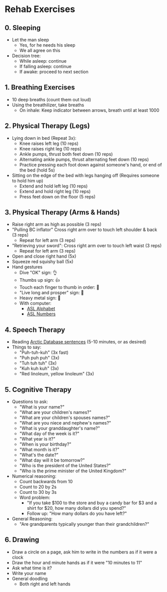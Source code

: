 # Rehab Exercises

## 0. Sleeping
  * Let the man sleep
    * Yes, for he needs his sleep
    * We all agree on this
  * Decision tree:
    * While asleep: continue
    * If falling asleep: continue
    * If awake: proceed to next section

## 1. Breathing Exercises
 * 10 deep breaths (count them out loud) 
 * Using the breathilizer, take breaths 
   * On inhale: Keep indicator between arrows, breath until at least 1000
 
 ## 2. Physical Therapy (Legs)
   * Lying down in bed (Repeat 3x):
      * Knee raises left leg (10 reps)
      * Knee raises right leg (10 reps)
      * Ankle pumps, thrust both feet down (10 reps)
      * Alternating ankle pumps, thrust alternating feet down (10 reps)
      * Practice pressing each foot down against someone's hand, or end of the bed (hold 5s)
   * Sitting on the edge of the bed with legs hanging off (Requires someone to hold him up)
      * Extend and hold left leg (10 reps)
      * Extend and hold right leg (10 reps)
      * Press feet down on the floor (5 reps) 
 
 ## 3. Physical Therapy (Arms & Hands)
   * Raise right arm as high as possible (3 reps)
   * "Pulling BC inflator" Cross right arm over to touch left shoulder & back (3 reps)
     * Repeat for left arm (3 reps)
   * "Retrieving your sword": Cross right arm over to touch left waist (3 reps)
     * Repeat for left arm (3 reps)
   * Open and close right hand (5x)
   * Squeeze red squishy ball (5x)
   * Hand gestures
      * Dive "OK" sign: 👌
      * Thumbs up sign: 👍
      * Touch each finger to thumb in order: 🤌 
      * "Live long and prosper" sign: 🖖 
      * Heavy metal sign: 🤘
      * With computer: 
        * [ASL Alphabet](https://www.youtube.com/watch?v=cGavOVNDj1s)
        * [ASL Numbers](https://www.youtube.com/watch?v=cJ6UFIP-Vt0)

## 4. Speech Therapy
  * Reading [Arctic Database sentences](https://arctic-reader.com/) (5-10 minutes, or as desired)
  * Things to say:
      * "Puh-tuh-kuh" (3x fast)
      * "Puh puh puh" (3x)
      * "Tuh tuh tuh" (3x)
      * "Kuh kuh kuh" (3x)
      * "Red linoleum, yellow linoleum" (3x)
 
 ## 5. Cognitive Therapy
  * Questions to ask:
     * "What is your name?"
     * "What are your children's names?"
     * "What are your children's spouses names?"
     * "What are you niece and nephew's names?"
     * "What is your granddaughter's name?"
     * "What day of the week is it?"
     * "What year is it?"
     * "When is your birthday?"
     * "What month is it?"
     * "What's the date?"
     * "What day will it be tomorrow?"
     * "Who is the president of the United States?"
     * "Who is the prime minister of the United Kingdom?"
  * Numerical reasoning:
     * Count backwards from 10
     * Count to 20 by 2s
     * Count to 30 by 3s 
     * Word problem:
       * "If you take $100 to the store and buy a candy bar for $3 and a shirt for $20, how many dollars did you spend?"
       * Follow up: "How many dollars do you have left?"
  * General Reasoning:
     * "Are grandparents typically younger than their grandchildren?"

## 6. Drawing
  * Draw a circle on a page, ask him to write in the numbers as if it were a clock
  * Draw the hour and minute hands as if it were "10 minutes to 11"
  * Ask what time is it?
  * Write your name
  * General doodling
    * Both right and left hands

